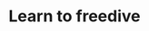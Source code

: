 ---
external_url: https://biopharmadive.com
title: Learn to freedive
image: /media/img/posts/activities/2017-12-20-freediving/freediving.jpg
description: Up until late 2017, I was unaware of the existence of freediving as a sport. The month after I completed my PADI Open Water and Advanced scuba certifications, I came across a video of competitive freediving on YouTube. I was in awe. How can a person hold her breath that long? How can she dive so deep under so much physical pressure? I immediately searched for a class.
category: goal
og_title: 
og_description:
og_image: /media/img/posts/activities/2017-12-20-freediving/freediving.jpg
og_type: website
tags: 
- activity
---